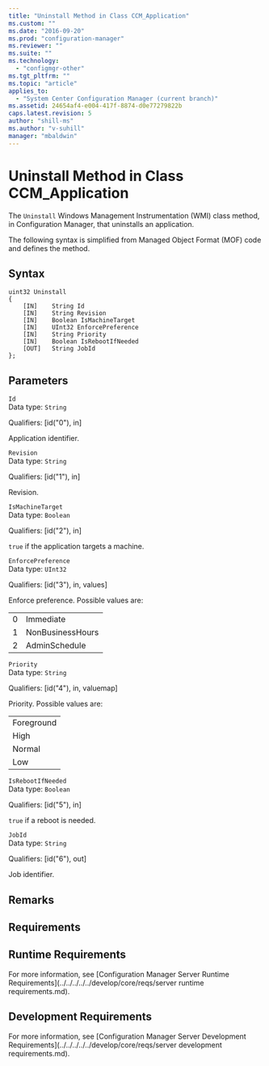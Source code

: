 ```yaml
---
title: "Uninstall Method in Class CCM_Application"
ms.custom: ""
ms.date: "2016-09-20"
ms.prod: "configuration-manager"
ms.reviewer: ""
ms.suite: ""
ms.technology: 
  - "configmgr-other"
ms.tgt_pltfrm: ""
ms.topic: "article"
applies_to: 
  - "System Center Configuration Manager (current branch)"
ms.assetid: 24654af4-e004-417f-8874-d0e77279822b
caps.latest.revision: 5
author: "shill-ms"
ms.author: "v-suhill"
manager: "mbaldwin"
---
```

# Uninstall Method in Class CCM_Application
The `Uninstall` Windows Management Instrumentation (WMI) class method, in Configuration Manager, that uninstalls an application.   
  
 The following syntax is simplified from Managed Object Format (MOF) code and defines the method.  
  
## Syntax  
  
```  
uint32 Uninstall   
{  
    [IN]    String Id  
    [IN]    String Revision  
    [IN]    Boolean IsMachineTarget  
    [IN]    UInt32 EnforcePreference  
    [IN]    String Priority  
    [IN]    Boolean IsRebootIfNeeded  
    [OUT]   String JobId  
};  
```  
  
## Parameters  
 `Id`  
 Data type: `String`  
  
 Qualifiers: [id("0"), in]  
  
 Application identifier.    
  
 `Revision`  
 Data type: `String`  
  
 Qualifiers: [id("1"), in]  
  
 Revision.    
  
 `IsMachineTarget`  
 Data type: `Boolean`  
  
 Qualifiers: [id("2"), in]  
  
 `true` if the application targets a machine.    
  
 `EnforcePreference`  
 Data type: `UInt32`  
  
 Qualifiers: [id("3"), in, values]  
  
 Enforce preference. Possible values are:   
  
|||  
|-|-|  
|0|Immediate|  
|1|NonBusinessHours|  
|2|AdminSchedule|  
  
 `Priority`  
 Data type: `String`  
  
 Qualifiers: [id("4"), in, valuemap]  
  
 Priority. Possible values are:   
  
||  
|-|  
|Foreground|  
|High|  
|Normal|  
|Low|  
  
 `IsRebootIfNeeded`  
 Data type: `Boolean`  
  
 Qualifiers: [id("5"), in]  
  
 `true` if a reboot is needed.    
  
 `JobId`  
 Data type: `String`  
  
 Qualifiers: [id("6"), out]  
  
 Job identifier.    
  
## Remarks  
  
## Requirements  
  
## Runtime Requirements  
 For more information, see [Configuration Manager Server Runtime Requirements](../../../../../develop/core/reqs/server runtime requirements.md).  
  
## Development Requirements  
 For more information, see [Configuration Manager Server Development Requirements](../../../../../develop/core/reqs/server development requirements.md).